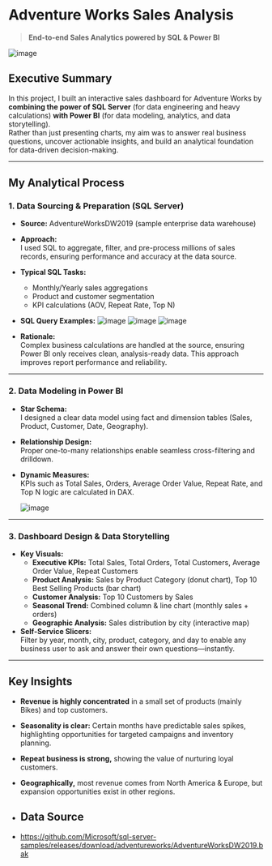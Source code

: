 # Adventure Works Sales Analysis

> **End-to-end Sales Analytics powered by SQL & Power BI**

![image](https://github.com/user-attachments/assets/96c0391f-0343-47ef-b6b8-5a1bbdab5dd3)


## Executive Summary

In this project, I built an interactive sales dashboard for Adventure Works by **combining the power of SQL Server** (for data engineering and heavy calculations) **with Power BI** (for data modeling, analytics, and data storytelling).  
Rather than just presenting charts, my aim was to answer real business questions, uncover actionable insights, and build an analytical foundation for data-driven decision-making.

---

## My Analytical Process

### 1. Data Sourcing & Preparation (SQL Server)

- **Source:** AdventureWorksDW2019 (sample enterprise data warehouse)
- **Approach:**  
  I used SQL to aggregate, filter, and pre-process millions of sales records, ensuring performance and accuracy at the data source.
- **Typical SQL Tasks:**
    - Monthly/Yearly sales aggregations
    - Product and customer segmentation
    - KPI calculations (AOV, Repeat Rate, Top N)
- **SQL Query Examples:**
  ![image](https://github.com/user-attachments/assets/82e111c3-6679-452e-9adb-b24df9559bba)
![image](https://github.com/user-attachments/assets/81c1b6cb-d638-43e1-9ec2-c135b7267d55)
![image](https://github.com/user-attachments/assets/feeffa88-8b65-4db4-8442-45239bd46f3d)


- **Rationale:**  
  Complex business calculations are handled at the source, ensuring Power BI only receives clean, analysis-ready data. This approach improves report performance and reliability.

---
### 2. Data Modeling in Power BI

- **Star Schema:**  
  I designed a clear data model using fact and dimension tables (Sales, Product, Customer, Date, Geography).
- **Relationship Design:**  
  Proper one-to-many relationships enable seamless cross-filtering and drilldown.
- **Dynamic Measures:**  
  KPIs such as Total Sales, Orders, Average Order Value, Repeat Rate, and Top N logic are calculated in DAX.

   ![image](https://github.com/user-attachments/assets/9d3c15ac-d38d-49f5-83d3-57633271b279)


---

### 3. Dashboard Design & Data Storytelling

- **Key Visuals:**
    - **Executive KPIs:** Total Sales, Total Orders, Total Customers, Average Order Value, Repeat Customers
    - **Product Analysis:** Sales by Product Category (donut chart), Top 10 Best Selling Products (bar chart)
    - **Customer Analysis:** Top 10 Customers by Sales
    - **Seasonal Trend:** Combined column & line chart (monthly sales + orders)
    - **Geographic Analysis:** Sales distribution by city (interactive map)
- **Self-Service Slicers:**  
  Filter by year, month, city, product, category, and day to enable any business user to ask and answer their own questions—instantly.

---

## Key Insights

- **Revenue is highly concentrated** in a small set of products (mainly Bikes) and top customers.
- **Seasonality is clear:** Certain months have predictable sales spikes, highlighting opportunities for targeted campaigns and inventory planning.
- **Repeat business is strong,** showing the value of nurturing loyal customers.
- **Geographically,** most revenue comes from North America & Europe, but expansion opportunities exist in other regions.

- ## Data Source
- https://github.com/Microsoft/sql-server-samples/releases/download/adventureworks/AdventureWorksDW2019.bak 
